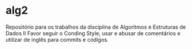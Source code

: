 # alg2
Repositório para os trabalhos da disciplina de Algoritmos e Estruturas de Dados II
Favor seguir o Conding Style, usar e abusar de comentários e utilizar de inglês para commits e códigos.
